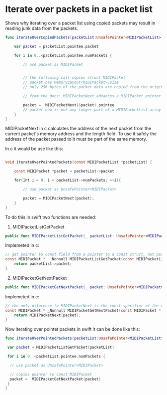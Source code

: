 #  Iterate over packets in a packet list

Shows why iterating over a packet list using copied packets may result in reading junk data from the packets.

```swift
func iterateOverCopiedPackets(packetList:UnsafePointer<MIDIPacketList>){

    var packet = packetList.pointee.packet

    for i in 0..<packetList.pointee.numPackets {

        // use packet as MIDIPacket


        // the following call copies struct MIDIPacket
        // packet has MemoryLayout<MIDIPacket>.size
        // only 256 bytes of the packet data are copied from the original packetlist

        // from the docs: MIDIPacketNext advances a MIDIPacket pointer to the MIDIPacket that immediately follows a given packet in memory, for packets that are part of a MIDIPacketList array.

        packet =  MIDIPacketNext(&packet).pointee
        // packet now is not any longer part of a MIDIPacketList array
    }
}
```
MIDIPacketNext in c calculates the address of the next packet from the current packet's memory address and the length field.
To use it safely the address of the packet passed to it must be part of the same memory.

In c it would be use like this:

```c

void iterateOverPointedPackets(const MIDIPacketList *packetList) {

    const MIDIPacket *packet = packetList->packet

    for(Int i = 0, i < packetList->numPackets; ++i){

        // use packet as UnsafePointer<MIDIPacket>

        packet = MIDIPacketNext(packet);
    }
}
```
To do this in swift two functions are needed:
1. MIDIPacketListGetPacket
```swift
public func MIDIPacketListGetPacket(_ packetList: UnsafePointer<MIDIPacketList>) -> UnsafePointer<MIDIPacket>
```
Implemeted in c:
```c
// get pointer to const field from a pointer to a const struct, not possible in swift
const MIDIPacket *  _Nonnull MIDIPacketListGetPacket(const MIDIPacketList *  _Nonnull packetList) {
    return packetList->packet;
}
```
2. MIDIPacketGetNextPacket
```swift
public func MIDIPacketGetNextPacket(_ packet: UnsafePointer<MIDIPacket>) -> UnsafePointer<MIDIPacket>
```
Implemeted in c:
```c
// the only diference to MIDIPacketNext is the const specifier of the result
const MIDIPacket * _Nonnull MIDIPacketGetNextPacket(const MIDIPacket * _Nonnull packet) {
    return MIDIPacketNext(packet);
}
```
Now iterating over pointet packets in swift it can be done like this:

```swift
func iterateOverPointedPackets(packetList:UnsafePointer<MIDIPacketList>){

 var packet = MIDIPacketListGetPacket(packetList)

 for i in 0..<packetList.pointee.numPackets {

  // use packet as UnsafePointer<MIDIPacket>

  // copies pointer to const MIDIPacket
  packet =  MIDIPacketGetNextPacket(packet)
 }
}
```
